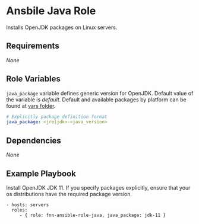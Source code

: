 Ansbile Java Role
=========

Installs OpenJDK packages on Linux servers.

Requirements
------------

_None_

Role Variables
--------------

`java_package` variable defines generic version for OpenJDK. Default value of the variable is _default_.
 Default and available packages by platform can be found at [vars folder](./vars).

```yml
# Explicitly package definition format
java_package: <jre|jdk>-<java_version>
```
      


Dependencies
------------

_None_

Example Playbook
----------------

Install OpenJDK JDK 11. If you specify packages explicitly, ensure that your os distributions have
the required package version.

    - hosts: servers
      roles:
         - { role: fnn-ansible-role-java, java_package: jdk-11 }